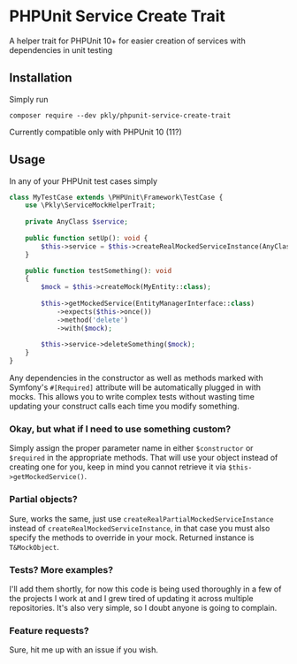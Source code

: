 # PHPUnit Service Create Trait
A helper trait for PHPUnit 10+ for easier creation of services with dependencies in unit testing

## Installation

Simply run

```
composer require --dev pkly/phpunit-service-create-trait
```

Currently compatible only with PHPUnit 10 (11?)

## Usage

In any of your PHPUnit test cases simply 

```php
class MyTestCase extends \PHPUnit\Framework\TestCase {
    use \Pkly\ServiceMockHelperTrait;
    
    private AnyClass $service;
    
    public function setUp(): void {
        $this->service = $this->createRealMockedServiceInstance(AnyClass::class);
    }

    public function testSomething(): void
    {
        $mock = $this->createMock(MyEntity::class);
    
        $this->getMockedService(EntityManagerInterface::class)
            ->expects($this->once())
            ->method('delete')
            ->with($mock);
            
        $this->service->deleteSomething($mock);
    }
}
```

Any dependencies in the constructor as well as methods marked with Symfony's `#[Required]` attribute will be automatically plugged in with mocks.
This allows you to write complex tests without wasting time updating your construct calls each time you modify something.

### Okay, but what if I need to use something custom?

Simply assign the proper parameter name in either `$constructor` or `$required` in the appropriate methods.
That will use your object instead of creating one for you, keep in mind you cannot retrieve it via `$this->getMockedService()`.

### Partial objects?

Sure, works the same, just use `createRealPartialMockedServiceInstance` instead of `createRealMockedServiceInstance`, in that case you must
also specify the methods to override in your mock. Returned instance is `T&MockObject`.

### Tests? More examples?

I'll add them shortly, for now this code is being used thoroughly in a few of the projects I work at and I grew tired of updating it
across multiple repositories. It's also very simple, so I doubt anyone is going to complain.

### Feature requests?

Sure, hit me up with an issue if you wish.
